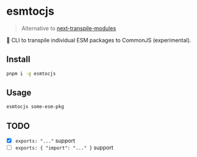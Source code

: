 # esmtocjs

> Alternative to [next-transpile-modules](https://github.com/martpie/next-transpile-modules)

🧪 CLI to transpile individual ESM packages to CommonJS (experimental).

## Install

```sh
pnpm i -g esmtocjs
```

## Usage

```sh
esmtocjs some-esm-pkg
```

## TODO

- [x] `exports: "..."` support
- [ ] `exports: { "import": "..." }` support
